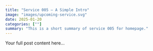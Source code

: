 ```yaml
---
title: "Service 005 — A Simple Intro"
image: "images/upcoming-service.svg"
date: 2025-01-20
categories: [""]
summary: "This is a short summary of service 005 for homepage."
---
```


Your full post content here...
